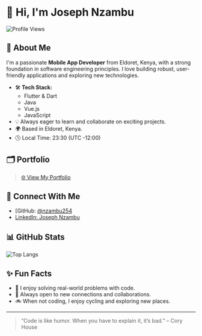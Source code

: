 # 👋 Hi, I'm Joseph Nzambu

![Profile Views](https://komarev.com/ghpvc/?username=nzambu254&color=blue)

## 🚀 About Me

I'm a passionate **Mobile App Developer** from Eldoret, Kenya, with a strong foundation in software engineering principles. I love building robust, user-friendly applications and exploring new technologies.

- 🛠️ **Tech Stack:**  
  - Flutter & Dart  
  - Java  
  - Vue.js  
  - JavaScript  
- 💡 Always eager to learn and collaborate on exciting projects.
- 🌍 Based in Eldoret, Kenya.
- 🕓 Local Time: 23:30 (UTC -12:00)

## 🗂️ Portfolio

> [🌐 View My Portfolio](https://portfolio-website-psi-livid.vercel.app/)

## 📱 Connect With Me

- [GitHub: [@nzambu254](https://github.com/https://github.com/nzambu254])
- [LinkedIn: Joseph Nzambu](https://linkedin.com/in/joseph-nzambu-ba4234212)

## 📊 GitHub Stats

![Top Langs](https://github-readme-stats.vercel.app/api/top-langs/?username=JosephMuthini20&layout=compact&theme=radical)

## ✨ Fun Facts

- 🎯 I enjoy solving real-world problems with code.
- 🤝 Always open to new connections and collaborations.
- 🚲 When not coding, I enjoy cycling and exploring new places.

---

> “Code is like humor. When you have to explain it, it’s bad.” – Cory House

